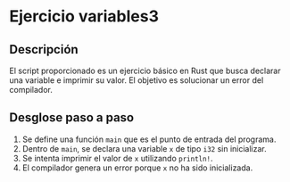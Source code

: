 # Ejercicio variables3

## Descripción

El script proporcionado es un ejercicio básico en Rust que busca declarar una variable
e imprimir su valor. El objetivo es solucionar un error del compilador.

## Desglose paso a paso

1. Se define una función `main` que es el punto de entrada del programa.
2. Dentro de `main`, se declara una variable `x` de tipo `i32` sin inicializar.
3. Se intenta imprimir el valor de `x` utilizando `println!`.
4. El compilador genera un error porque `x` no ha sido inicializada.

